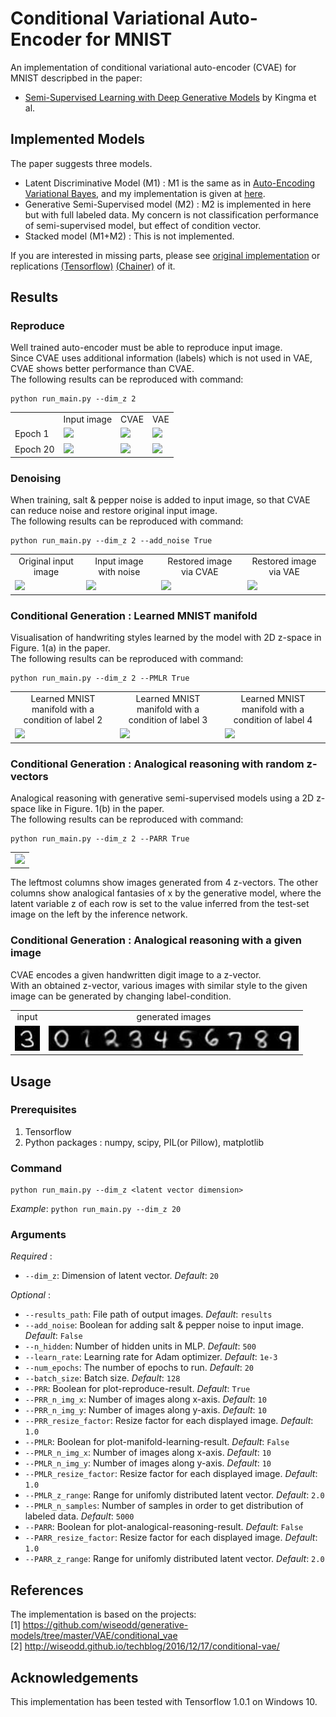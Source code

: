# Conditional Variational Auto-Encoder for MNIST
An implementation of conditional variational auto-encoder (CVAE) for MNIST descripbed in the paper:  
* [Semi-Supervised Learning with Deep Generative Models](https://arxiv.org/abs/1406.5298) by Kingma et al.

## Implemented Models  
The paper suggests three models. 
* Latent Discriminative Model (M1) : M1 is the same as in [Auto-Encoding Variational Bayes](https://arxiv.org/pdf/1312.6114), and my implementation is given at [here](https://github.com/hwalsuklee/tensorflow-mnist-VAE).  
* Generative Semi-Supervised model (M2) : M2 is implemented in here but with full labeled data. My concern is not classification performance of semi-supervised model, but effect of condition vector.  
* Stacked model (M1+M2) : This is not implemented.

If you are interested in missing parts, please see [original implementation](https://github.com/dpkingma/nips14-ssl) or replications [(Tensorflow)](https://github.com/saemundsson/semisupervised_vae) [(Chainer)](https://github.com/musyoku/variational-autoencoder) of it.

## Results
### Reproduce
Well trained auto-encoder must be able to reproduce input image.  
Since CVAE uses additional information (labels) which is not used in VAE, CVAE shows better performance than CVAE.  
The following results can be reproduced with command:  
```
python run_main.py --dim_z 2
``` 
<table align='center'>
<tr align='center'>
<td> </td>
<td> Input image </td>
<td> CVAE </td>
<td> VAE </td>
</tr>
<tr>
<td> Epoch 1 </td>
<td><img src = 'samples/CVAE/input.jpg' height = '230px'>
<td><img src = 'samples/CVAE/PRR_epoch_00.jpg' height = '230px'>
<td><img src = 'samples/VAE/PRR_epoch_00.jpg' height = '230px'>
</tr>
<tr>
<td> Epoch 20 </td>
<td><img src = 'samples/CVAE/input.jpg' height = '230px'>
<td><img src = 'samples/CVAE/PRR_epoch_19.jpg' height = '230px'>
<td><img src = 'samples/VAE/PRR_epoch_19.jpg' height = '230px'>
</tr>
</table>

### Denoising

When training, salt & pepper noise is added to input image, so that CVAE can reduce noise and restore original input image.  
The following results can be reproduced with command:  
```
python run_main.py --dim_z 2 --add_noise True
```
<table align='center'>
<tr align='center'>
<td> Original input image </td>
<td> Input image with noise </td>
<td> Restored image via CVAE </td>
<td> Restored image via VAE </td>
</tr>
<tr>
<td><img src = 'samples/CVAE/input.jpg' height = '200px'>
<td><img src = 'samples/CVAE/denoised/input_noise.jpg' height = '200px'>
<td><img src = 'samples/CVAE/denoised/PRR_epoch_19.jpg' height = '200px'>
<td><img src = 'samples/VAE/denoised/PRR_epoch_19.jpg' height = '200px'>
</tr>
</table>

### Conditional Generation : Learned MNIST manifold
Visualisation of handwriting styles learned by the model with 2D z-space in Figure. 1(a) in the paper.  
The following results can be reproduced with command:  
```
python run_main.py --dim_z 2 --PMLR True
```
<table align='center'>
<tr align='center'>
<td> Learned MNIST manifold with a condition of label 2</td>
<td> Learned MNIST manifold with a condition of label 3</td>
<td> Learned MNIST manifold with a condition of label 4</td>
</tr>
<tr>
<td><img src = 'samples/CVAE/PMLR_epoch_19_02.jpg' height = '300px'>
<td><img src = 'samples/CVAE/PMLR_epoch_19_03.jpg' height = '300px'>
<td><img src = 'samples/CVAE/PMLR_epoch_19_04.jpg' height = '300px'>
</tr>
</table>

### Conditional Generation : Analogical reasoning with random z-vectors
Analogical reasoning with generative semi-supervised models using a 2D z-space like in Figure. 1(b) in the paper.  
The following results can be reproduced with command:  
```
python run_main.py --dim_z 2 --PARR True
```
<table align='center'>
<tr align='center'>
<td><img src = 'samples/CVAE/PARR_index.jpg' height = '200px'>
</tr>
</table>

The leftmost columns show images generated from 4 z-vectors. The other columns show analogical fantasies
of x by the generative model, where the latent variable z of each row is set to the value inferred from
the test-set image on the left by the inference network.

### Conditional Generation : Analogical reasoning with a given image
CVAE encodes a given handwritten digit image to a z-vector.  
With an obtained z-vector, various images with similar style to the given image can be generated by changing label-condition.

<table align='center'>
<tr align='center'>
<td> input </td>
<td> generated images </td>
</tr>
<tr>
<td><img src = 'samples/Analogical_Reasoning/input.jpg' height = '40px'>
<td><img src = 'samples/Analogical_Reasoning/merged.jpg' height = '40px'>
</tr>
</table>

## Usage
### Prerequisites
1. Tensorflow
2. Python packages : numpy, scipy, PIL(or Pillow), matplotlib

### Command
```
python run_main.py --dim_z <latent vector dimension>
```
*Example*:
`python run_main.py --dim_z 20`

### Arguments
*Required* :  
* `--dim_z`: Dimension of latent vector. *Default*: `20`

*Optional* :  
* `--results_path`: File path of output images. *Default*: `results`
* `--add_noise`: Boolean for adding salt & pepper noise to input image. *Default*: `False`
* `--n_hidden`: Number of hidden units in MLP. *Default*: `500`
* `--learn_rate`: Learning rate for Adam optimizer. *Default*: `1e-3`
* `--num_epochs`: The number of epochs to run. *Default*: `20`
* `--batch_size`: Batch size. *Default*: `128`
* `--PRR`: Boolean for plot-reproduce-result. *Default*: `True`
* `--PRR_n_img_x`: Number of images along x-axis. *Default*: `10`
* `--PRR_n_img_y`: Number of images along y-axis. *Default*: `10`
* `--PRR_resize_factor`: Resize factor for each displayed image. *Default*: `1.0`
* `--PMLR`: Boolean for plot-manifold-learning-result. *Default*: `False`
* `--PMLR_n_img_x`: Number of images along x-axis. *Default*: `10`
* `--PMLR_n_img_y`: Number of images along y-axis. *Default*: `10`
* `--PMLR_resize_factor`: Resize factor for each displayed image. *Default*: `1.0`
* `--PMLR_z_range`: Range for unifomly distributed latent vector. *Default*: `2.0`
* `--PMLR_n_samples`: Number of samples in order to get distribution of labeled data. *Default*: `5000`
* `--PARR`: Boolean for plot-analogical-reasoning-result. *Default*: `False`
* `--PARR_resize_factor`: Resize factor for each displayed image. *Default*: `1.0`
* `--PARR_z_range`: Range for unifomly distributed latent vector. *Default*: `2.0`

## References
The implementation is based on the projects:  
[1] https://github.com/wiseodd/generative-models/tree/master/VAE/conditional_vae  
[2] http://wiseodd.github.io/techblog/2016/12/17/conditional-vae/

## Acknowledgements
This implementation has been tested with Tensorflow 1.0.1 on Windows 10.
